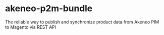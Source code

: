 # akeneo-p2m-bundle
The reliable way to publish and synchronize product data from Akeneo PIM to Magento via REST API
